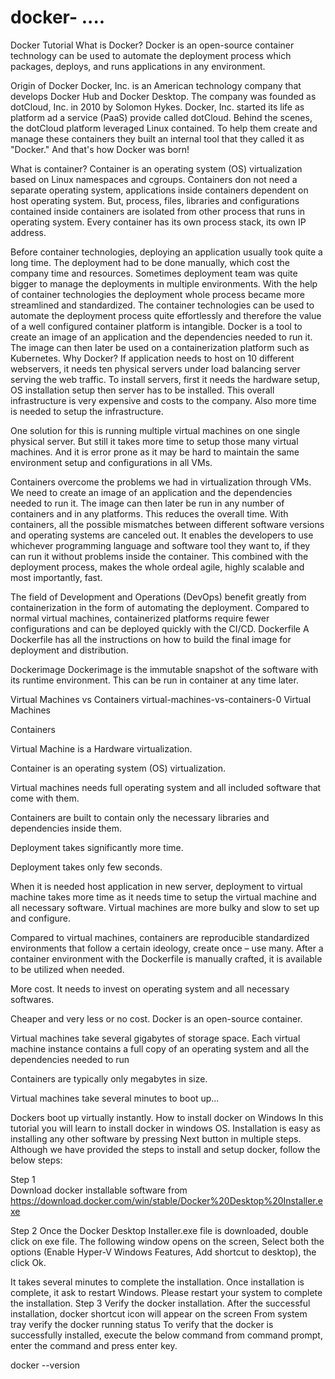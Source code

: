 # docker- ....
Docker Tutorial
What is Docker?
Docker is an open-source container technology can be used to automate the deployment process which packages, deploys, and runs applications in any environment.

Origin of Docker
Docker, Inc. is an American technology company that develops Docker Hub and Docker Desktop. The company was founded as dotCloud, Inc. in 2010 by Solomon Hykes. Docker, Inc. started its life as platform ad a service (PaaS) provide called dotCloud. Behind the scenes, the dotCloud platform leveraged Linux contained. To help them create and manage these containers they built an internal tool that they called it as "Docker." And that's how Docker was born!

What is container?
Container is an operating system (OS) virtualization based on Linux namespaces and cgroups.  Containers don not need a separate operating system, applications inside containers dependent on host operating system. But, process, files, libraries and configurations contained inside containers are isolated from other process that runs in operating system. Every container has its own process stack, its own IP address.

Before container technologies, deploying an application usually took quite a long time. The deployment had to be done manually, which cost the company time and resources. Sometimes deployment team was quite bigger to manage the deployments in multiple environments. With the help of container technologies the deployment whole process became more streamlined and standardized. The container technologies can be used to automate the deployment process quite effortlessly and therefore the value of a well configured container platform is intangible. Docker is a tool to create an image of an application and the dependencies needed to run it. The image can then later be used on a containerization platform such as Kubernetes.
Why Docker?
If application needs to host on 10 different webservers, it needs ten physical servers under load balancing server serving the web traffic. To install servers, first it needs the hardware setup, OS installation setup then server has to be installed. This overall infrastructure is very expensive and costs to the company. Also more time is needed to setup the infrastructure.

One solution for this is running multiple virtual machines on one single physical server. But still it takes more time to setup those many virtual machines. And it is error prone as it may be hard to maintain the same environment setup and configurations in all VMs.

Containers overcome the problems we had in virtualization through VMs. We need to create an image of an application and the dependencies needed to run it. The image can then later be run in any number of containers and in any platforms. This reduces the overall time. With containers, all the possible mismatches between different software versions and operating systems are canceled out. It enables the developers to use whichever programming language and software tool they want to, if they can run it without problems inside the container. This combined with the deployment process, makes the whole ordeal agile, highly scalable and most importantly, fast.

The field of Development and Operations (DevOps) benefit greatly from containerization in the form of automating the deployment. Compared to normal virtual machines, containerized platforms require fewer configurations and can be deployed quickly with the CI/CD.
Dockerfile
A Dockerfile has all the instructions on how to build the final image for deployment and distribution.

Dockerimage
Dockerimage is the immutable snapshot of the software with its runtime environment. This can be run in container at any time later.

Virtual Machines vs Containers
virtual-machines-vs-containers-0
Virtual Machines

Containers

Virtual Machine is a Hardware virtualization.

Container is an operating system (OS) virtualization.

Virtual machines needs full operating system and all included software that come with them.

Containers are built to contain only the necessary libraries and dependencies inside them.

Deployment takes significantly more time.

Deployment takes only few seconds.

When it is needed host application in new server, deployment to virtual machine takes more time as it needs time to setup the virtual machine and all necessary software. Virtual machines are more bulky and slow to set up and configure.

Compared to virtual machines, containers are reproducible standardized environments that follow a certain ideology, create once – use many. After a container environment with the Dockerfile is manually crafted, it is available to be utilized when needed.

More cost. It needs to invest on operating system and all necessary softwares.

Cheaper and very less or no cost.  Docker is an open-source container.

Virtual machines take several gigabytes of storage space. Each virtual machine instance contains a full copy of an operating system and all the dependencies needed to run

Containers are typically only megabytes in size.

Virtual machines take several minutes to boot up...

Dockers boot up virtually instantly.
How to install docker on Windows
In this tutorial you will learn to install docker in windows OS. Installation is easy as installing any other software by pressing Next button in multiple steps. Although we have provided the steps to install and setup docker, follow the below steps:

Step 1  
Download docker installable software from https://download.docker.com/win/stable/Docker%20Desktop%20Installer.exe

Step 2
Once the Docker Desktop Installer.exe file is downloaded, double click on exe file. The following window opens on the screen, Select both the options (Enable Hyper-V Windows Features, Add shortcut to desktop), the click Ok.

It takes several minutes to complete the installation. Once installation is complete, it ask to restart Windows. Please restart your system to complete the installation.
Step 3
Verify the docker installation. After the successful installation, docker shortcut icon will appear on the screen
From system tray verify the docker running status
To verify that the docker is successfully installed, execute the below command from command prompt, enter the command and press enter key.

docker --version
